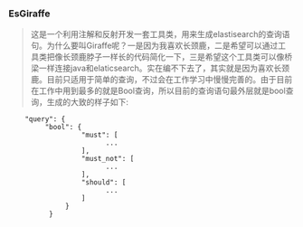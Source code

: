 ### EsGiraffe
> 这是一个利用注解和反射开发一套工具类，用来生成elastisearch的查询语句。为什么要叫Giraffe呢？一是因为我喜欢长颈鹿，二是希望可以通过工具类把像长颈鹿脖子一样长的代码简化一下，三是希望这个工具类可以像桥梁一样连接java和elaticsearch。实在编不下去了，其实就是因为喜欢长颈鹿。目前只适用于简单的查询，不过会在工作学习中慢慢完善的。由于目前在工作中用到最多的就是Bool查询，所以目前的查询语句最外层就是bool查询，生成的大致的样子如下:
> 
	    "query": {
             "bool": {
                      "must": [
                      		...
                      ],
                      "must_not": [
                      		...
                      ],
                      "should": [
                      		...
                      ]
                  }
              }
          




